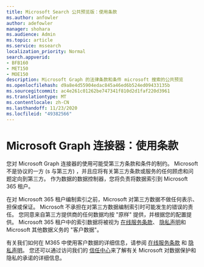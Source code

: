 ```yaml
---
title: Microsoft Search 公共预览版：使用条款
ms.author: anfowler
author: adefowler
manager: shohara
ms.audience: Admin
ms.topic: article
ms.service: mssearch
localization_priority: Normal
search.appverid:
- BFB160
- MET150
- MOE150
description: Microsoft Graph 的法律条款和条件 microsoft 搜索的公共预览
ms.openlocfilehash: d9a8e4d55904edac845a46ed6b524ed09433135b
ms.sourcegitcommit: ac4e261c01262be747341f810d2d1faf220d3961
ms.translationtype: MT
ms.contentlocale: zh-CN
ms.lasthandoff: 11/23/2020
ms.locfileid: "49382566"
---
```

# <a name="microsoft-graph-connectors-terms-of-use"></a>Microsoft Graph 连接器：使用条款

您对 Microsoft Graph 连接器的使用可能受第三方条款和条件的制约。 Microsoft 不是协议的一方 (s 与第三方) ，并且应将有关第三方条款或服务的任何顾虑和问题定向到第三方。 作为数据的数据控制器，您将负责将数据索引到 Microsoft 365 租户。

在对 Microsoft 365 租户编制索引之前，Microsoft 对第三方数据不做任何表示、担保或保证。  Microsoft 不承担在对第三方数据编制索引时可能发生的错误的责任。  您同意来自第三方提供商的任何数据均按 "原样" 提供，并根据您的配置提供。 Microsoft 365 租户中的索引数据将被视为 [在线服务条款](http://www.microsoftvolumelicensing.com/Downloader.aspx?documenttype=OST&lang=English)、 [隐私声明](https://privacy.microsoft.com/privacystatement)和 Microsoft 其他数据义务的 "客户数据"。

有关我们如何在 M365 中使用客户数据的详细信息，请参阅 [在线服务条款](http://www.microsoftvolumelicensing.com/Downloader.aspx?documenttype=OST&lang=English) 和 [隐私声明](https://privacy.microsoft.com/privacystatement)。 您还可以通过访问我们的 [信任中心](https://www.microsoft.com/trust-center)来了解有关 Microsoft 对数据保护和隐私的承诺的详细信息。

